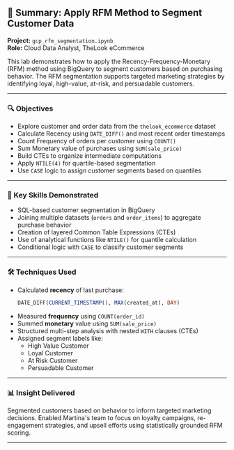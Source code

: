 ## 📄 Summary: Apply RFM Method to Segment Customer Data  
**Project:** `gcp_rfm_segmentation.ipynb`  
**Role:** Cloud Data Analyst, TheLook eCommerce  

This lab demonstrates how to apply the Recency-Frequency-Monetary (RFM) method using BigQuery to segment customers based on purchasing behavior. The RFM segmentation supports targeted marketing strategies by identifying loyal, high-value, at-risk, and persuadable customers.

---

### 🔍 Objectives
- Explore customer and order data from the `thelook_ecommerce` dataset
- Calculate Recency using `DATE_DIFF()` and most recent order timestamps
- Count Frequency of orders per customer using `COUNT()`
- Sum Monetary value of purchases using `SUM(sale_price)`
- Build CTEs to organize intermediate computations
- Apply `NTILE(4)` for quartile-based segmentation
- Use `CASE` logic to assign customer segments based on quantiles

---

### 🧠 Key Skills Demonstrated
- SQL-based customer segmentation in BigQuery
- Joining multiple datasets (`orders` and `order_items`) to aggregate purchase behavior
- Creation of layered Common Table Expressions (CTEs)
- Use of analytical functions like `NTILE()` for quantile calculation
- Conditional logic with `CASE` to classify customer segments

---

### 🛠️ Techniques Used
- Calculated **recency** of last purchase:
  ```sql
  DATE_DIFF(CURRENT_TIMESTAMP(), MAX(created_at), DAY)
  ```
- Measured **frequency** using `COUNT(order_id)`
- Summed **monetary** value using `SUM(sale_price)`
- Structured multi-step analysis with nested `WITH` clauses (CTEs)
- Assigned segment labels like:
  - High Value Customer
  - Loyal Customer
  - At Risk Customer
  - Persuadable Customer

---

### 📊 Insight Delivered
Segmented customers based on behavior to inform targeted marketing decisions. Enabled Martina's team to focus on loyalty campaigns, re-engagement strategies, and upsell efforts using statistically grounded RFM scoring.

---
